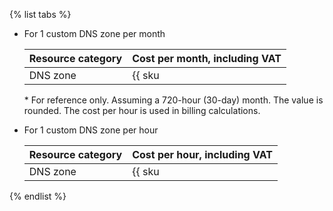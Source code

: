 {% list tabs %}

* For 1 custom DNS zone per month

   | Resource category | Cost per month, including VAT |
   | --- | --- |
   | DNS zone | {{ sku|ILS|dns.zones.v1|month|string }} \* |

   \* For reference only. Assuming a 720-hour (30-day) month. The value is rounded. The cost per hour is used in billing calculations.

* For 1 custom DNS zone per hour

   | Resource category | Cost per hour, including VAT |
   | --- | --- |
   | DNS zone | {{ sku|ILS|dns.zones.v1|string }} |

{% endlist %}